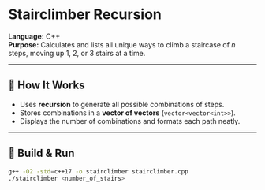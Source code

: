 # Stairclimber Recursion

**Language:** C++  
**Purpose:** Calculates and lists all unique ways to climb a staircase of *n* steps, moving up 1, 2, or 3 stairs at a time.

---

## 🧠 How It Works
- Uses **recursion** to generate all possible combinations of steps.
- Stores combinations in a **vector of vectors** (`vector<vector<int>>`).
- Displays the number of combinations and formats each path neatly.

---

## 🧰 Build & Run
```bash
g++ -O2 -std=c++17 -o stairclimber stairclimber.cpp
./stairclimber <number_of_stairs>
